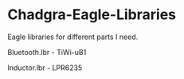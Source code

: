Chadgra-Eagle-Libraries
=======================

Eagle libraries for different parts I need.


Bluetooth.lbr
    - TiWi-uB1


Inductor.lbr
    - LPR6235